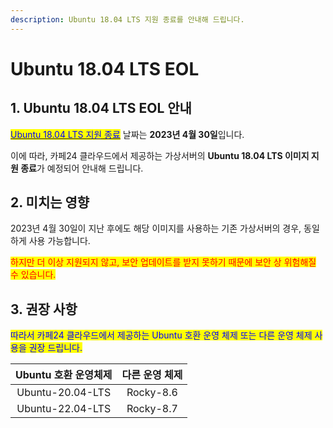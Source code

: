```yaml
---
description: Ubuntu 18.04 LTS 지원 종료를 안내해 드립니다.
---
```


# Ubuntu 18.04 LTS EOL

## 1. Ubuntu 18.04 LTS EOL 안내

<mark style="color:blue;"></mark>[<mark style="color:blue;">Ubuntu 18.04 LTS 지원 종료</mark>](https://endoflife.software/operating-systems/linux/ubuntu) 날짜는 **2023년 4월 30일**입니다.

이에 따라, 카페24 클라우드에서 제공하는 가상서버의 **Ubuntu 18.04 LTS 이미지 지원 종료**가 예정되어 안내해 드립니다.







## 2. 미치는 영향

2023년 4월 30일이 지난 후에도 해당 이미지를 사용하는 기존 가상서버의 경우, 동일하게 사용 가능합니다.

<mark style="color:red;">하지만 더 이상 지원되지 않고, 보안 업데이트를 받지 못하기 때문에 보안 상 위험해질 수 있습니다.</mark>







## 3. 권장 사항

<mark style="color:blue;">따라서 카페24 클라우드에서 제공하는 Ubuntu 호환 운영 체제 또는 다른 운영 체제 사용을 권장 드립니다.</mark>

|  Ubuntu 호환 운영체제  |  다른 운영 체제 |
| :--------------: | :-------: |
| Ubuntu-20.04-LTS | Rocky-8.6 |
| Ubuntu-22.04-LTS | Rocky-8.7 |

